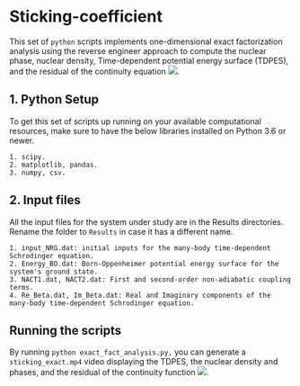 # Sticking-coefficient
This set of `python` scripts implements one-dimensional exact factorization analysis using the reverse engineer approach to compute the nuclear phase, nuclear density, Time-dependent potential energy surface (TDPES), and the residual of the continuity equation <img src="https://render.githubusercontent.com/render/math?math=\nabla_{z}.J_{z} %2B \partial_{t}\rho_{z} = f(z,t)">.

## 1. Python Setup
To get this set of scripts up running on your available computational resources, make sure to have the below libraries installed on Python 3.6 or newer.

```
1. scipy.
2. matplotlib, pandas.
3. numpy, csv. 
```
## 2. Input files
All the input files for the system under study are in the Results directories. Rename the folder to `Results` in case it has a different name.

```
1. input_NRG.dat: initial inputs for the many-body time-dependent Schrodinger equation.
2. Energy_BO.dat: Born-Oppenheimer potential energy surface for the system's ground state.
3. NACT1.dat, NACT2.dat: First and second-order non-adiabatic coupling terms.
4. Re_Beta.dat, Im_Beta.dat: Real and Imaginary components of the many-body time-dependent Schrodinger equation. 
```

## Running the scripts
By running `python exact_fact_analysis.py,` you can generate a `sticking_exact.mp4` video displaying the TDPES, the nuclear density and phases, and the residual of the continuity function <img src="https://render.githubusercontent.com/render/math?math=f(z,t)">.     

